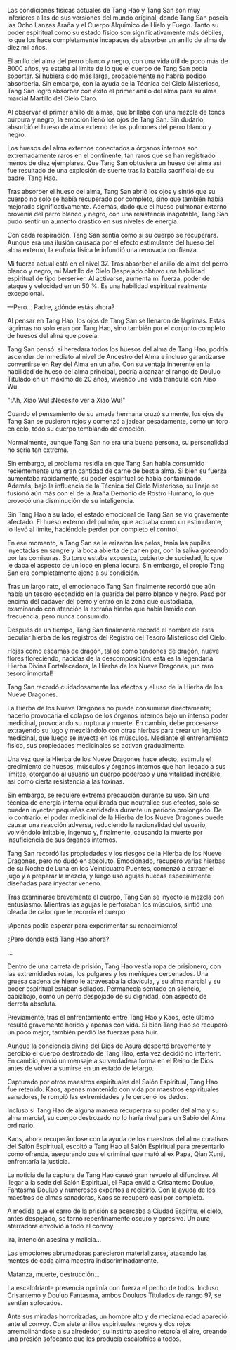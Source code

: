 
Las condiciones físicas actuales de Tang Hao y Tang San son muy inferiores a las de sus versiones del mundo original, donde Tang San poseía las Ocho Lanzas Araña y el Cuerpo Alquímico de Hielo y Fuego. Tanto su poder espiritual como su estado físico son significativamente más débiles, lo que los hace completamente incapaces de absorber un anillo de alma de diez mil años.

El anillo del alma del perro blanco y negro, con una vida útil de poco más de 8000 años, ya estaba al límite de lo que el cuerpo de Tang San podía soportar. Si hubiera sido más larga, probablemente no habría podido absorberla. Sin embargo, con la ayuda de la Técnica del Cielo Misterioso, Tang San logró absorber con éxito el primer anillo del alma para su alma marcial Martillo del Cielo Claro.

Al observar el primer anillo de almas, que brillaba con una mezcla de tonos púrpura y negro, la emoción llenó los ojos de Tang San. Sin dudarlo, absorbió el hueso de alma externo de los pulmones del perro blanco y negro.

Los huesos del alma externos conectados a órganos internos son extremadamente raros en el continente, tan raros que se han registrado menos de diez ejemplares. Que Tang San obtuviera un hueso del alma así fue resultado de una explosión de suerte tras la batalla sacrificial de su padre, Tang Hao.

Tras absorber el hueso del alma, Tang San abrió los ojos y sintió que su cuerpo no solo se había recuperado por completo, sino que también había mejorado significativamente. Además, dado que el hueso pulmonar externo provenía del perro blanco y negro, con una resistencia inagotable, Tang San pudo sentir un aumento drástico en sus niveles de energía.

Con cada respiración, Tang San sentía como si su cuerpo se recuperara. Aunque era una ilusión causada por el efecto estimulante del hueso del alma externo, la euforia física le infundió una renovada confianza.

Mi fuerza actual está en el nivel 37. Tras absorber el anillo de alma del perro blanco y negro, mi Martillo de Cielo Despejado obtuvo una habilidad espiritual de tipo berserker. Al activarse, aumenta mi fuerza, poder de ataque y velocidad en un 50 %. Es una habilidad espiritual realmente excepcional.

—Pero... Padre, ¿dónde estás ahora?

Al pensar en Tang Hao, los ojos de Tang San se llenaron de lágrimas. Estas lágrimas no solo eran por Tang Hao, sino también por el conjunto completo de huesos del alma que poseía.

Tang San pensó: si heredara todos los huesos del alma de Tang Hao, podría ascender de inmediato al nivel de Ancestro del Alma e incluso garantizarse convertirse en Rey del Alma en un año. Con su ventaja inherente en la habilidad de hueso del alma principal, podría alcanzar el rango de Douluo Titulado en un máximo de 20 años, viviendo una vida tranquila con Xiao Wu.

"¡Ah, Xiao Wu! ¡Necesito ver a Xiao Wu!"

Cuando el pensamiento de su amada hermana cruzó su mente, los ojos de Tang San se pusieron rojos y comenzó a jadear pesadamente, como un toro en celo, todo su cuerpo temblando de emoción.

Normalmente, aunque Tang San no era una buena persona, su personalidad no sería tan extrema.

Sin embargo, el problema residía en que Tang San había consumido recientemente una gran cantidad de carne de bestia alma. Si bien su fuerza aumentaba rápidamente, su poder espiritual se había contaminado. Además, bajo la influencia de la Técnica del Cielo Misterioso, su linaje se fusionó aún más con el de la Araña Demonio de Rostro Humano, lo que provocó una disminución de su inteligencia.

Sin Tang Hao a su lado, el estado emocional de Tang San se vio gravemente afectado. El hueso externo del pulmón, que actuaba como un estimulante, lo llevó al límite, haciéndole perder por completo el control.

En ese momento, a Tang San se le erizaron los pelos, tenía las pupilas inyectadas en sangre y la boca abierta de par en par, con la saliva goteando por las comisuras. Su torso estaba expuesto, cubierto de suciedad, lo que le daba el aspecto de un loco en plena locura. Sin embargo, el propio Tang San era completamente ajeno a su condición.

Tras un largo rato, el emocionado Tang San finalmente recordó que aún había un tesoro escondido en la guarida del perro blanco y negro. Pasó por encima del cadáver del perro y entró en la zona que custodiaba, examinando con atención la extraña hierba que había lamido con frecuencia, pero nunca consumido.

Después de un tiempo, Tang San finalmente recordó el nombre de esta peculiar hierba de los registros del Registro del Tesoro Misterioso del Cielo.

Hojas como escamas de dragón, tallos como tendones de dragón, nueve flores floreciendo, nacidas de la descomposición: esta es la legendaria Hierba Divina Fortalecedora, la Hierba de los Nueve Dragones, ¡un raro tesoro inmortal!

Tang San recordó cuidadosamente los efectos y el uso de la Hierba de los Nueve Dragones.

La Hierba de los Nueve Dragones no puede consumirse directamente; hacerlo provocaría el colapso de los órganos internos bajo un intenso poder medicinal, provocando su ruptura y muerte. En cambio, debe procesarse extrayendo su jugo y mezclándolo con otras hierbas para crear un líquido medicinal, que luego se inyecta en los músculos. Mediante el entrenamiento físico, sus propiedades medicinales se activan gradualmente.

Una vez que la Hierba de los Nueve Dragones hace efecto, estimula el crecimiento de huesos, músculos y órganos internos que han llegado a sus límites, otorgando al usuario un cuerpo poderoso y una vitalidad increíble, así como cierta resistencia a las toxinas.

Sin embargo, se requiere extrema precaución durante su uso. Sin una técnica de energía interna equilibrada que neutralice sus efectos, solo se pueden inyectar pequeñas cantidades durante un período prolongado. De lo contrario, el poder medicinal de la Hierba de los Nueve Dragones puede causar una reacción adversa, reduciendo la racionalidad del usuario, volviéndolo irritable, ingenuo y, finalmente, causando la muerte por insuficiencia de sus órganos internos.

Tang San recordó las propiedades y los riesgos de la Hierba de los Nueve Dragones, pero no dudó en absoluto. Emocionado, recuperó varias hierbas de su Noche de Luna en los Veinticuatro Puentes, comenzó a extraer el jugo y a preparar la mezcla, y luego usó agujas huecas especialmente diseñadas para inyectar veneno.

Tras examinarse brevemente el cuerpo, Tang San se inyectó la mezcla con entusiasmo. Mientras las agujas le perforaban los músculos, sintió una oleada de calor que le recorría el cuerpo.

¡Apenas podía esperar para experimentar su renacimiento!

¿Pero dónde está Tang Hao ahora?

...

Dentro de una carreta de prisión, Tang Hao vestía ropa de prisionero, con las extremidades rotas, los pulgares y los meñiques cercenados. Una gruesa cadena de hierro le atravesaba la clavícula, y su alma marcial y su poder espiritual estaban sellados. Permanecía sentado en silencio, cabizbajo, como un perro despojado de su dignidad, con aspecto de derrota absoluta.

Previamente, tras el enfrentamiento entre Tang Hao y Kaos, este último resultó gravemente herido y apenas con vida. Si bien Tang Hao se recuperó un poco mejor, también perdió las fuerzas para huir.

Aunque la conciencia divina del Dios de Asura despertó brevemente y percibió el cuerpo destrozado de Tang Hao, esta vez decidió no interferir. En cambio, envió un mensaje a su verdadera forma en el Reino de Dios antes de volver a sumirse en un estado de letargo.

Capturado por otros maestros espirituales del Salón Espiritual, Tang Hao fue retenido. Kaos, apenas mantenido con vida por maestros espirituales sanadores, le rompió las extremidades y le cercenó los dedos.

Incluso si Tang Hao de alguna manera recuperara su poder del alma y su alma marcial, su cuerpo destrozado no lo haría rival para un Sabio del Alma ordinario.

Kaos, ahora recuperándose con la ayuda de los maestros del alma curativos del Salón Espiritual, escoltó a Tang Hao al Salón Espiritual para presentarlo como ofrenda, asegurando que el criminal que mató al ex Papa, Qian Xunji, enfrentaría la justicia.

La noticia de la captura de Tang Hao causó gran revuelo al difundirse. Al llegar a la sede del Salón Espiritual, el Papa envió a Crisantemo Douluo, Fantasma Douluo y numerosos expertos a recibirlo. Con la ayuda de los maestros de almas sanadoras, Kaos se recuperó casi por completo.

A medida que el carro de la prisión se acercaba a Ciudad Espíritu, el cielo, antes despejado, se tornó repentinamente oscuro y opresivo. Un aura aterradora envolvió a todo el convoy.

Ira, intención asesina y malicia...

Las emociones abrumadoras parecieron materializarse, atacando las mentes de cada alma maestra indiscriminadamente.

Matanza, muerte, destrucción...

La escalofriante presencia oprimía con fuerza el pecho de todos. Incluso Crisantemo y Douluo Fantasma, ambos Douluos Titulados de rango 97, se sentían sofocados.

Ante sus miradas horrorizadas, un hombre alto y de mediana edad apareció ante el convoy. Con siete anillos espirituales negros y dos rojos arremolinándose a su alrededor, su instinto asesino retorcía el aire, creando una presión sofocante que les producía escalofríos a todos.